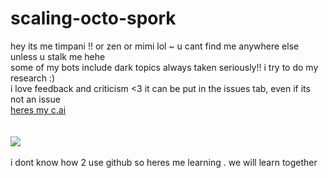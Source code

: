 # scaling-octo-spork

hey its me timpani !! or zen or mimi lol ~ u cant find me anywhere else unless u stalk me hehe <br/>
some of my bots include dark topics always taken seriously!! i try to do my research :) <br/>
i love feedback and criticism <3 it can be put in the issues tab, even if its not an issue<br/>
<a href="https://character.ai/profile/zenypop"> heres my c.ai </a> <br/>
<br/>
<br/>
<img src="https://external-media.spacehey.net/media/stCN_tj_6loDiTufZl7CvAUF_URGOFTQBEj3xThN1vx4=/https://pics.prcm.jp/pib29423283/3580836/gif/3580836.gif">
<br/>
<br/>
i dont know how 2 use github so heres me learning . we will learn together
